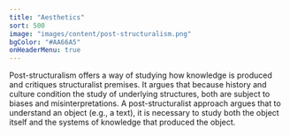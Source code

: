 ```yaml
---
title: "Aesthetics"
sort: 500
image: "images/content/post-structuralism.png"
bgColor: "#AA66A5"
onHeaderMenu: true
---
```


Post-structuralism offers a way of studying how knowledge is produced and critiques structuralist premises. It argues that because history and culture condition the study of underlying structures, both are subject to biases and misinterpretations. A post-structuralist approach argues that to understand an object (e.g., a text), it is necessary to study both the object itself and the systems of knowledge that produced the object.